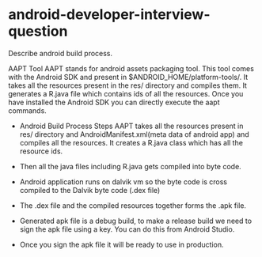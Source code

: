 # android-developer-interview-question

Describe android build process.

AAPT Tool
AAPT stands for android assets packaging tool. This tool comes with the Android SDK and present in $ANDROID_HOME/platform-tools/. It takes all the resources present in the res/ directory and compiles them. It generates a R.java file which contains ids of all the resources. Once you have installed the Android SDK you can directly execute the aapt commands.
* Android Build Process Steps
AAPT takes all the resources present in res/ directory and AndroidManifest.xml(meta data of android app) and compiles all the resources. It creates a R.java class which has all the resource ids.

* Then all the java files including R.java gets compiled into byte code.
* Android application runs on dalvik vm so the byte code is cross compiled to the Dalvik byte code (.dex file)
* The .dex file and the compiled resources together forms the .apk file.
* Generated apk file is a debug build, to make a release build we need to sign the apk file using a key. You can do this from Android Studio.
* Once you sign the apk file it will be ready to use in production.

